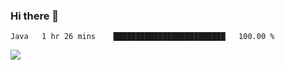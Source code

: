 ### Hi there 👋

<!--START_SECTION:waka-->
```text
Java   1 hr 26 mins    █████████████████████████   100.00 % 
```
<!--END_SECTION:waka-->

![](https://github-readme-stats.vercel.app/api?username=jinxuyang&count_private=true&show_icons=true&locale=cn&include_all_commits=true)

